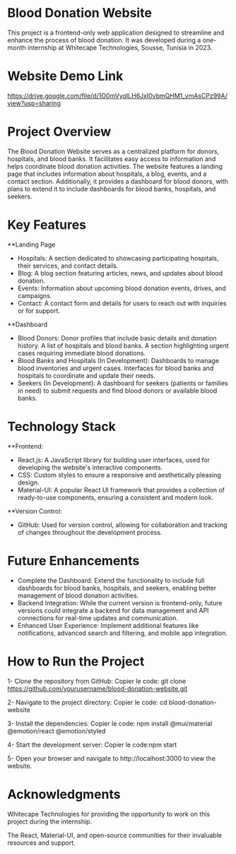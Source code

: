 # Blood Donation Website
This project is a frontend-only web application designed to streamline and enhance the process of blood donation. It was developed during a one-month internship at Whitecape Technologies, Sousse, Tunisia in 2023.

# Website Demo Link
https://drive.google.com/file/d/1O0mVyqILH6JxI0vbmQHM1_ymAsCPz99A/view?usp=sharing

# Project Overview
The Blood Donation Website serves as a centralized platform for donors, hospitals, and blood banks. It facilitates easy access to information and helps coordinate blood donation activities. The website features a landing page that includes information about hospitals, a blog, events, and a contact section. Additionally, it provides a dashboard for blood donors, with plans to extend it to include dashboards for blood banks, hospitals, and seekers.

# Key Features
**Landing Page
- Hospitals: A section dedicated to showcasing participating hospitals, their services, and contact details.
- Blog: A blog section featuring articles, news, and updates about blood donation.
- Events: Information about upcoming blood donation events, drives, and campaigns.
- Contact: A contact form and details for users to reach out with inquiries or for support.

**Dashboard
- Blood Donors:
Donor profiles that include basic details and donation history.
A list of hospitals and blood banks.
A section highlighting urgent cases requiring immediate blood donations.
- Blood Banks and Hospitals (In Development):
Dashboards to manage blood inventories and urgent cases.
Interfaces for blood banks and hospitals to coordinate and update their needs.
- Seekers (In Development):
A dashboard for seekers (patients or families in need) to submit requests and find blood donors or available blood banks.

# Technology Stack
**Frontend:
- React.js: A JavaScript library for building user interfaces, used for developing the website's interactive components.
- CSS: Custom styles to ensure a responsive and aesthetically pleasing design.
- Material-UI: A popular React UI framework that provides a collection of ready-to-use components, ensuring a consistent and modern look.

**Version Control:
- GitHub: Used for version control, allowing for collaboration and tracking of changes throughout the development process.

# Future Enhancements
- Complete the Dashboard: Extend the functionality to include full dashboards for blood banks, hospitals, and seekers, enabling better management of blood donation activities.
- Backend Integration: While the current version is frontend-only, future versions could integrate a backend for data management and API connections for real-time updates and communication.
- Enhanced User Experience: Implement additional features like notifications, advanced search and filtering, and mobile app integration.

# How to Run the Project
1- Clone the repository from GitHub:
Copier le code: git clone https://github.com/yourusername/blood-donation-website.git

2- Navigate to the project directory:
Copier le code: cd blood-donation-website

3- Install the dependencies:
Copier le code: npm install @mui/material @emotion/react @emotion/styled

4- Start the development server:
Copier le code:npm start

5- Open your browser and navigate to http://localhost:3000 to view the website.

# Acknowledgments
Whitecape Technologies for providing the opportunity to work on this project during the internship.

The React, Material-UI, and open-source communities for their invaluable resources and support.
